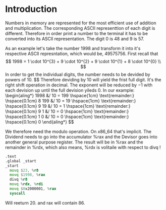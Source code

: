 # Introduction
Numbers in memory are represented for the most efficient use of addition
and multiplication. The corresponding ASCII representtion of each digit is
different. Therefore in order print a number to the terminal it has to be
converted into its ASCII representation. The digit $0$ is $48$ and $9$ is 
$57$.

As an example let's take the number $1998$ and transform it into it's respective 
ASCII represntation, which would be, $49575756$. First recall that
$$
  1998 = 1 \cdot 10^{3} + 9 \cdot 10^{2} + 9 \cdot 10^{1} + 8 \cdot 10^{0} \\
$$
In order to get the individual digits, the number needs to be devided by powers of 10.
$$
Therefore deviding by 10 will yield the frist full digit. It's the right shift operation
in decimal. The exponent will be reduced by $-1$ with each devision up until the full
devision yileds $0$. In our example:
\begin{aling*}
1998 &/ 10 = 199 \hspace{1cm} \text{remainder:} \hspace{0.1cm} 8
199  &/ 10 = 19 \hspace{1cm} \text{remainder:} \hspace{0.1cm}  9
19   &/ 10 = 1 \hspace{1cm} \text{remainder:} \hspace{0.1cm}   9
1    &/ 10 = 0 \hspace{1cm} \text{remainder:} \hspace{0.1cm}   1
0    &/ 10 = 0 \hspace{1cm} \text{remainder:} \hspace{0.1cm}   0
\end{aling*}
$$

We therefore need the modulo operation. On $x86\_64$ that's implicit.
The Dividend needs to go into the accumulator \%rax and the Devisor goes into 
another general purpose register. The result will be in %rax and the remainder
in \%rdx, which also means, \%rdx is volitaile with respect to divq !
```asm
.text
.global _start
_start
  movq $23, %r8
  movq $1998, %rax
  divq %r8
  movq %rdx, %rdi
  movq $0x2000001, %rax
  syscall
```
Will reeturn 20. and rax will contain 86.
